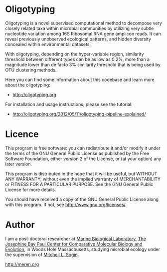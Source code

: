 Oligotyping
===============================================================================

Oligotyping is a novel supervised computational method to decompose very closely related 
taxa within microbial communities by utilizing very subtle nucleotide variation
among 16S Ribosomal RNA gene amplicon reads. It can reveal previously unobserved
ecological patterns, and hidden diversity concealed within environmental datasets.

With oligotyping, depending on the hyper-variable region, similarity threshold
between different types can be as low as 0.2%, more than a magnitude lower than
de facto 3% similarity threshold that is being used by OTU clustering methods.

Here you can find some information about this codebase and learn more about the
oligotyping:

* http://oligotyping.org

For installation and usage instructions, please see the tutorial:

* http://oligotyping.org/2012/05/11/oligotyping-pipeline-explained/


Licence
===============================================================================

This program is free software: you can redistribute it and/or modify
it under the terms of the GNU General Public License as published by
the Free Software Foundation, either version 2 of the License, or
(at your option) any later version.

This program is distributed in the hope that it will be useful,
but WITHOUT ANY WARRANTY; without even the implied warranty of
MERCHANTABILITY or FITNESS FOR A PARTICULAR PURPOSE.  See the
GNU General Public License for more details.

You should have received a copy of the GNU General Public License
along with this program.  If not, see <http://www.gnu.org/licenses/>.



Author
===============================================================================

I am a post-doctoral researcher at [Marine Biological Laboratory](http://mbl.edu), [The Josephine
Bay Paul Center for Comparative Molecular Biology and Evolution](http://jbpc.mbl.edu/), in Woods Hole
Massachusetts, studying microbial ecology under the supervision of [Mitchell L. Sogin](http://jbpc.mbl.edu/research-msogin.html).


http://meren.org
